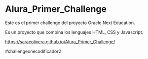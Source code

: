 # Alura_Primer_Challenge
Este es el primer challenge del proyecto Oracle Next Education.

Es un proyecto que combina los lenguajes HTML, CSS y Javascript. 

https://saraeolivera.github.io/Alura_Primer_Challenge/

#challengeonecodificador2


